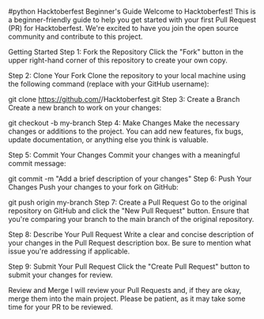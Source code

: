 #python
Hacktoberfest Beginner's Guide
Welcome to Hacktoberfest! This is a beginner-friendly guide to help you get started with your first Pull Request (PR) for Hacktoberfest. We're excited to have you join the open source community and contribute to this project.

Getting Started
Step 1: Fork the Repository
Click the "Fork" button in the upper right-hand corner of this repository to create your own copy.

Step 2: Clone Your Fork
Clone the repository to your local machine using the following command (replace <your-username> with your GitHub username):

git clone https://github.com/<your-username>/Hacktoberfest.git
Step 3: Create a Branch
Create a new branch to work on your changes:

git checkout -b my-branch
Step 4: Make Changes
Make the necessary changes or additions to the project. You can add new features, fix bugs, update documentation, or anything else you think is valuable.

Step 5: Commit Your Changes
Commit your changes with a meaningful commit message:

git commit -m "Add a brief description of your changes"
Step 6: Push Your Changes
Push your changes to your fork on GitHub:

git push origin my-branch
Step 7: Create a Pull Request
Go to the original repository on GitHub and click the "New Pull Request" button. Ensure that you're comparing your branch to the main branch of the original repository.

Step 8: Describe Your Pull Request
Write a clear and concise description of your changes in the Pull Request description box. Be sure to mention what issue you're addressing if applicable.

Step 9: Submit Your Pull Request
Click the "Create Pull Request" button to submit your changes for review.

Review and Merge
I will review your Pull Requests and, if they are okay, merge them into the main project. Please be patient, as it may take some time for your PR to be reviewed.
